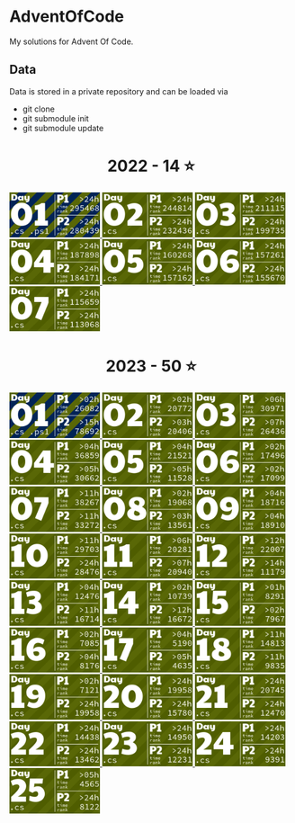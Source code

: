 # AdventOfCode
My solutions for Advent Of Code. 


## Data
Data is stored in a private repository and can be loaded via
* git clone <URL to solutions repo>
* git submodule init
* git submodule update

<!-- AOC TILES BEGIN -->
<h1 align="center">
  2022 - 14 ⭐
</h1>
<a href="ProjectTemplate/SolverPart1.cs">
  <img src=".aoc_tiles/tiles/2022/01.png" width="161px">
</a>
<a href="ProjectTemplate/SolverPart2.cs">
  <img src=".aoc_tiles/tiles/2022/02.png" width="161px">
</a>
<a href="Solutions/2022/Day03/CharCalculator.cs">
  <img src=".aoc_tiles/tiles/2022/03.png" width="161px">
</a>
<a href="Solutions/2022/Day04/Program.cs">
  <img src=".aoc_tiles/tiles/2022/04.png" width="161px">
</a>
<a href="Solutions/2022/Day05/InputReader.cs">
  <img src=".aoc_tiles/tiles/2022/05.png" width="161px">
</a>
<a href="Solutions/2022/AoC2022Tests/Day06Tests.cs">
  <img src=".aoc_tiles/tiles/2022/06.png" width="161px">
</a>
<a href="Solutions/2022/Day07/Directory.cs">
  <img src=".aoc_tiles/tiles/2022/07.png" width="161px">
</a>
<!-- AOC TILES END --> 

<h1 align="center">
  2023 - 50 ⭐
</h1>
<a href="ProjectTemplate/SolverPart1.cs">
  <img src=".aoc_tiles/tiles/2023/01.png" width="161px">
</a>
<a href="Solutions/2023/Day02/CubeSet.cs">
  <img src=".aoc_tiles/tiles/2023/02.png" width="161px">
</a>
<a href="Solutions/2023/Day03/Digit.cs">
  <img src=".aoc_tiles/tiles/2023/03.png" width="161px">
</a>
<a href="Solutions/2023/Day04/Card.cs">
  <img src=".aoc_tiles/tiles/2023/04.png" width="161px">
</a>
<a href="Solutions/2023/Day05/LocationCalculator.cs">
  <img src=".aoc_tiles/tiles/2023/05.png" width="161px">
</a>
<a href="Solutions/2023/Day06/Program.cs">
  <img src=".aoc_tiles/tiles/2023/06.png" width="161px">
</a>
<a href="Solutions/2023/Day07/GameRound.cs">
  <img src=".aoc_tiles/tiles/2023/07.png" width="161px">
</a>
<a href="Solutions/2023/Day08/Calculator.cs">
  <img src=".aoc_tiles/tiles/2023/08.png" width="161px">
</a>
<a href="Solutions/2023/Day09/HistoryRecord.cs">
  <img src=".aoc_tiles/tiles/2023/09.png" width="161px">
</a>
<a href="Solutions/2023/Day10/Coordinate.cs">
  <img src=".aoc_tiles/tiles/2023/10.png" width="161px">
</a>
<a href="Solutions/2023/Day11/Coordinate.cs">
  <img src=".aoc_tiles/tiles/2023/11.png" width="161px">
</a>
<a href="Solutions/2023/Day12/Program.cs">
  <img src=".aoc_tiles/tiles/2023/12.png" width="161px">
</a>
<a href="Solutions/2023/Day13/Pattern.cs">
  <img src=".aoc_tiles/tiles/2023/13.png" width="161px">
</a>
<a href="Solutions/2023/Day14/Grid.cs">
  <img src=".aoc_tiles/tiles/2023/14.png" width="161px">
</a>
<a href="Solutions/2023/Day15/BoxCollection.cs">
  <img src=".aoc_tiles/tiles/2023/15.png" width="161px">
</a>
<a href="Solutions/2023/Day16/Beam.cs">
  <img src=".aoc_tiles/tiles/2023/16.png" width="161px">
</a>
<a href="Solutions/2023/Day17/Program.cs">
  <img src=".aoc_tiles/tiles/2023/17.png" width="161px">
</a>
<a href="Solutions/2023/Day18/DigPlan.cs">
  <img src=".aoc_tiles/tiles/2023/18.png" width="161px">
</a>
<a href="Solutions/2023/Day19/MachineRule.cs">
  <img src=".aoc_tiles/tiles/2023/19.png" width="161px">
</a>
<a href="Solutions/2023/Day20/Modules/Broadcaster.cs">
  <img src=".aoc_tiles/tiles/2023/20.png" width="161px">
</a>
<a href="Solutions/2023/Day21/Program.cs">
  <img src=".aoc_tiles/tiles/2023/21.png" width="161px">
</a>
<a href="Solutions/2023/Day22/Brick.cs">
  <img src=".aoc_tiles/tiles/2023/22.png" width="161px">
</a>
<a href="Solutions/2023/Day23/Program.cs">
  <img src=".aoc_tiles/tiles/2023/23.png" width="161px">
</a>
<a href="Solutions/2023/Day24/HailStone.cs">
  <img src=".aoc_tiles/tiles/2023/24.png" width="161px">
</a>
<a href="Solutions/2023/Day25/Node.cs">
  <img src=".aoc_tiles/tiles/2023/25.png" width="161px">
</a>